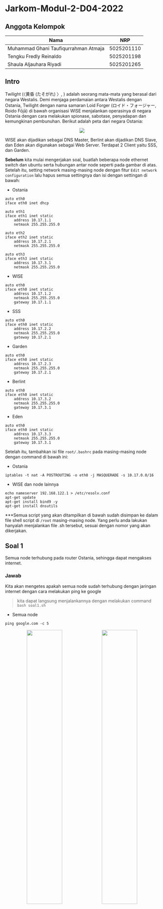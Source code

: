 # Jarkom-Modul-2-D04-2022

## Anggota Kelompok
| **Nama** | **NRP** |
| ------ | ------ |
| Muhammad Ghani Taufiqurrahman Atmaja | 5025201110 |
| Tengku Fredly Reinaldo | 5025201198 |
| Shaula Aljauhara Riyadi | 5025201265 |

## Intro
Twilight (〈黄昏 (たそがれ) 〉, <Tasogare>) adalah seorang mata-mata yang berasal dari negara Westalis. Demi menjaga perdamaian antara Westalis dengan Ostania, Twilight dengan nama samaran Loid Forger (ロイド・フォージャー, Roido Fōjā) di bawah organisasi WISE menjalankan operasinya di negara Ostania dengan cara melakukan spionase, sabotase, penyadapan dan kemungkinan pembunuhan. Berikut adalah peta dari negara Ostania:
	
<p align="center">
  <img src="https://user-images.githubusercontent.com/56400536/198799381-5474e30d-500c-435d-87e8-c3e712452bcd.jpg"> 
</p>

WISE akan dijadikan sebagai DNS Master, Berlint akan dijadikan DNS Slave, dan Eden akan digunakan sebagai Web Server. Terdapat 2 Client yaitu SSS, dan Garden. 

**Sebelum** kita mulai mengerjakan soal, buatlah beberapa node ethernet switch dan ubuntu serta hubungan antar node seperti pada gambar di atas.  Setelah itu, setting network masing-masing node dengan fitur ```Edit network configuration``` lalu hapus semua settingnya dan isi dengan settingan di bawah:

* Ostania

```
auto eth0
iface eth0 inet dhcp

auto eth1
iface eth1 inet static
	address 10.17.1.1
	netmask 255.255.255.0

auto eth2
iface eth2 inet static
	address 10.17.2.1
	netmask 255.255.255.0

auto eth3
iface eth3 inet static
	address 10.17.3.1
	netmask 255.255.255.0
```

* WISE

```
auto eth0
iface eth0 inet static
	address 10.17.1.2
	netmask 255.255.255.0
	gateway 10.17.1.1
```

* SSS

```
auto eth0
iface eth0 inet static
	address 10.17.2.2
	netmask 255.255.255.0
	gateway 10.17.2.1
```

* Garden

```
auto eth0
iface eth0 inet static
	address 10.17.2.3
	netmask 255.255.255.0
	gateway 10.17.2.1
```

* Berlint

```
auto eth0
iface eth0 inet static
	address 10.17.3.2
	netmask 255.255.255.0
	gateway 10.17.3.1
```

* Eden

```
auto eth0
iface eth0 inet static
	address 10.17.3.3
	netmask 255.255.255.0
	gateway 10.17.3.1
```

Setelah itu, tambahkan isi file ```root/.bashrc``` pada masing-masing node dengan command di bawah ini:

* Ostania

```
iptables -t nat -A POSTROUTING -o eth0 -j MASQUERADE -s 10.17.0.0/16
```

* WISE dan node lainnya

```
echo nameserver 192.168.122.1 > /etc/resolv.conf
apt-get update
apt-get install bind9 -y
apt-get install dnsutils
```

***Semua script yang akan ditampilkan di bawah sudah disimpan ke dalam file shell script di ```/root``` masing-masing node. Yang perlu anda lakukan hanyalah menjalankan file .sh tersebut, sesuai dengan nomor yang akan dikerjakan.
	
## Soal 1
Semua node terhubung pada router Ostania, sehingga dapat mengakses internet. 
### Jawab
Kita akan mengetes apakah semua node sudah terhubung dengan jaringan internet dengan cara melakukan ping ke google

> kita dapat langsung menjalankannya dengan melakukan command ```bash soal1.sh```

* Semua node

```
ping google.com -c 5
```

<p float="left" align="center">
  <img src="https://user-images.githubusercontent.com/56400536/198816020-a247e7a8-48df-49c9-86da-d4c62338be54.png" width=48% height=48%> 
  <img src="https://user-images.githubusercontent.com/56400536/198815981-c7b3e585-0033-4486-95f8-9d9f1a823083.png" width=48% height=48%>
  <img src="https://user-images.githubusercontent.com/56400536/198816083-57589d6f-0ac0-4ec7-a6a1-b031f0146fca.png" width=48% height=48%> 
  <img src="https://user-images.githubusercontent.com/56400536/198816086-1a6bb8cd-6d81-438d-8d3a-6ef732fd5840.png" width=48% height=48%>
  <img src="https://user-images.githubusercontent.com/56400536/198816094-dfd329be-2791-4075-97ae-c1f4c775fa1e.png" width=48% height=48%> 
  <img src="https://user-images.githubusercontent.com/56400536/198816100-4d5c6f4d-a970-429d-a2db-23d3ec618c0e.png" width=48% height=48%>
</p>

## Soal 2
Untuk mempermudah mendapatkan informasi mengenai misi dari Handler, bantulah Loid membuat website utama dengan akses wise.yyy.com dengan alias www.wise.yyy.com pada folder wise.
### Jawab
Pertama, dalam node WISE, kita harus mengonfigurasikan ```/etc/bind/named.conf.local``` dengan domain wise.D04.com. Kemudian buatlah direktori *wise* dengan ```mkdir /etc/bind/wise```. Setelah itu, salinlah ```/etc/bind/db.local``` ke dalam ```/etc/bind/wise/wise.D04.com```. Lalu isilah ```/etc/bind/wise/wise.D04.com``` sesuai dengan *script* yang ada di bawah ini. Kemudian *restart* bind9 dengan ```service bind9 restart```

> kita dapat langsung menjalankannya dengan melakukan command ```bash soal2.sh```

* WISE 

```
echo -e '
zone "wise.D04.com" {
        type master;
        file "/etc/bind/wise/wise.D04.com";
};
 ' > /etc/bind/named.conf.local

mkdir /etc/bind/wise

cp /etc/bind/db.local /etc/bind/wise/wise.D04.com

echo -e '
;
; BIND data file for local loopback interface
;
$TTL    604800
@       IN      SOA     wise.D04.com. root.wise.D04.com. (
                     2022102601         ; Serial
                         604800         ; Refresh
                          86400         ; Retry
                        2419200         ; Expire
                         604800 )       ; Negative Cache TTL
;
@       IN      NS      wise.D04.com.
@       IN      A       10.17.1.2       ; IP WISE
www     IN      CNAME   wise.D04.com.
@       IN      AAAA    ::1
' > /etc/bind/wise/wise.D04.com

service bind9 restart
```
Kita dapat mengetes konfigurasi di atas dengan menjalankan ```bash soal2.sh``` di node SSS dan Garden (Client)
	
* SSS dan Garden

```
echo -e '
nameserver 10.17.1.2          ; IP WISE
' > /etc/resolv.conf

host -t CNAME www.wise.D04.com

ping www.wise.D04.com -c 5
```

<p float="left" align="center">
  <img src="https://user-images.githubusercontent.com/56400536/198816762-3f6d29bf-5722-4294-85f3-52f12b555a7c.png" width=48% height=48%> 
  <img src="https://user-images.githubusercontent.com/56400536/198816768-4d2d9918-4c69-4e24-b1d3-b1dd163414cb.png" width=48% height=48%>
</p>

## Soal 3
Setelah itu ia juga ingin membuat subdomain eden.wise.yyy.com dengan alias www.eden.wise.yyy.com yang diatur DNS-nya di WISE dan mengarah ke Eden.
### Jawab
Pertama, dalam node WISE, kita tambahkan ```eden IN A 10.17.3.3 ; IP Eden``` dan ```www.eden IN CNAME eden.wise.D04.com.``` ke dalam ```/etc/bind/wise/wise.D04.com```. Kemudian *restart* bind9 dengan ```service bind9 restart```

> kita dapat langsung menjalankannya dengan melakukan command ```bash soal3.sh```
	
* WISE
	
```
echo -e '
;
; BIND data file for local loopback interface
;
$TTL    604800
@       IN      SOA     wise.D04.com. root.wise.D04.com. (
                     2022102601         ; Serial
                         604800         ; Refresh
                          86400         ; Retry
                        2419200         ; Expire
                         604800 )       ; Negative Cache TTL
;
@               IN      NS      wise.D04.com.
@               IN      A       10.17.1.2             ; IP WISE
www             IN      CNAME   wise.D04.com.
eden            IN      A       10.17.3.3             ; IP Eden
www.eden        IN      CNAME   eden.wise.D04.com.
@               IN      AAAA    ::1
' > /etc/bind/wise/wise.D04.com

service bind9 restart
```
	
Kita dapat mengetes konfigurasi di atas dengan menjalankan ```bash soal3.sh``` di node SSS dan Garden (Client)
	
* SSS dan Garden
	
```
host -t CNAME www.eden.wise.D04.com

ping www.eden.wise.D04.com -c 5
```

<p float="left" align="center">
  <img src="https://user-images.githubusercontent.com/56400536/198821186-deb5ac40-f1c4-47f9-92cd-4ca459b80b0f.png" width=48% height=48%> 
  <img src="https://user-images.githubusercontent.com/56400536/198821192-09f23816-2e7b-43c3-aa0a-39a1b68cd5d8.png" width=48% height=48%>
</p>

## Soal 4
Buat juga reverse domain untuk domain utama.
### Jawab
Pertama, dalam node WISE, kita tambahkan konfigurasi dengan menambahkan reverse dari 3 byte awal dari IP yang ingin dilakukan Reverse DNS (10.17.1) ke dalam ```/etc/bind/named.conf.local```. Kemudian, salin ```/etc/bind/db.local``` ke dalam ```/etc/bind/wise/1.17.10.in-addr.arpa```. Lalu sesuaikan isi ```/etc/bind/wise/1.17.10.in-addr.arpa``` dengan *script* yang ada di bawah. Kemudian *restart* bind9 dengan ```service bind9 restart```
	
> kita dapat langsung menjalankannya dengan melakukan command ```bash soal4.sh```

* WISE

```
echo -e '
zone "wise.D04.com" {
        type master;
        file "/etc/bind/wise/wise.D04.com";
};

zone "1.17.10.in-addr.arpa" {
    type master;
    file "/etc/bind/wise/1.17.10.in-addr.arpa";
};

 ' > /etc/bind/named.conf.local

cp /etc/bind/db.local /etc/bind/wise/1.17.10.in-addr.arpa

echo -e '
$TTL    604800
@       IN      SOA     wise.D04.com. root.wise.D04.com. (
                     2022102601         ; Serial
                         604800         ; Refresh
                          86400         ; Retry
                        2419200         ; Expire
                         604800 )       ; Negative Cache TTL
;
1.17.10.in-addr.arpa.    IN     NS      wise.D04.com.
2                        IN     PTR     wise.D04.com.
' > /etc/bind/wise/1.17.10.in-addr.arpa

service bind9 restart
```

Kita dapat mengetes konfigurasi di atas dengan menjalankan ```bash soal4.sh``` di node SSS dan Garden (Client)
	
* SSS dan Garden
	
```
host -t PTR 10.17.1.2
```

<p float="left" align="center">
  <img src="https://user-images.githubusercontent.com/56400536/198821891-a6efbae5-4449-40a4-9eb5-b6f39021ed5b.png" width=48% height=48%> 
  <img src="https://user-images.githubusercontent.com/56400536/198821899-cce6bdae-1836-46d1-9958-5acc59da5645.png" width=48% height=48%>
</p>
	
## Soal 5
Agar dapat tetap dihubungi jika server WISE bermasalah, buatlah juga Berlint sebagai DNS Slave untuk domain utama.
### Jawab
Pertama, dalam node WISE, kita dapat menambahkan konfigurasi seperti *script* yang ada di bawah ini ke dalam ```/etc/bind/named.conf.local```. Kemudian *restart* bind9 dengan ```service bind9 restart```
	
> kita dapat langsung menjalankannya dengan melakukan *command* ```bash soal5.sh```

* WISE

```
echo -e '
zone "wise.D04.com" {
        type master;
        notify yes;
        also-notify { 10.17.3.2; }; // Masukan IP Berlint tanpa tanda petik
        allow-transfer { 10.17.3.2; }; // Masukan IP Berlint tanpa tanda petik
        file "/etc/bind/wise/wise.D04.com";
};

zone "1.17.10.in-addr.arpa" {
    type master;
    file "/etc/bind/wise/1.17.10.in-addr.arpa";
};

 ' > /etc/bind/named.conf.local

service bind9 restart
```
	
Kemudian, dalam node Berlint, kita dapat menambahkan konfigurasi seperti *script* yang ada di bawah ini ke dalam ```/etc/bind/named.conf.local```. Kemudian *restart* bind9 dengan ```service bind9 restart```
	
> kita dapat langsung menjalankannya dengan melakukan *command* ```bash soal5.sh```
	
* Berlint

```
echo -e '
zone "wise.D04.com" {
    type slave;
    masters { 10.17.1.2; }; // Masukan IP WISE tanpa tanda petik
    file "/var/lib/bind/wise.D04.com";
};
 ' > /etc/bind/named.conf.local

service bind9 restart
```
	
Untuk mengetes apabila konfigurasi di atas sudah berhasil, kita akan menonaktifkan *service* bind9 pada node WISE terlebih dahulu dengan ```service bind9 stop```. Kemudian kita beralih ke node SSS dan Garden untuk menjalankan *command* ```bash soal5.sh```
	
* SSS dan Garden
	
```
echo -e '
nameserver 10.17.1.2          ; IP WISE
nameserver 10.17.3.2          ; IP Berlint
' > /etc/resolv.conf

ping wise.D04.com -c 5
```
	
<p float="left" align="center">
  <img src="https://user-images.githubusercontent.com/56400536/198822379-935c8899-4d4e-4577-aacf-e0bb7e8b5cae.png" width=48% height=48%> 
  <img src="https://user-images.githubusercontent.com/56400536/198822373-1dbb0f8c-89b7-46ac-a459-87815f380d00.png" width=48% height=48%>
</p>
	
## Soal 6
Karena banyak informasi dari Handler, buatlah subdomain yang khusus untuk operation yaitu operation.wise.yyy.com dengan alias www.operation.wise.yyy.com yang didelegasikan dari WISE ke Berlint dengan IP menuju ke Eden dalam folder operation.
### Jawab
Pertama, dalam node WISE, tambahkan ```ns1 IN A 10.17.3.2 ; IP Berlint``` dan ```operation N NS ns1```  ke dalam ```/etc/bind/wise/wise.D04.com```. Lalu buka ```/etc/bind/named.conf.options``` untuk meng-*comment* ```dnssec-validation auto;``` dan menambahkan ```allow-query{any;};``` pada file tersebut. Setelah itu, sesuaikan konfigurasi pada ```/etc/bind/named.conf.local``` agar sesuai dengan *script* di bawah. Kemudian *restart* bind9 dengan ```service bind9 restart```
	
> kita dapat langsung menjalankannya dengan melakukan *command* ```bash soal6.sh```
	
* WISE
	
```
echo -e '
;
; BIND data file for local loopback interface
;
$TTL    604800
@       IN      SOA     wise.D04.com. root.wise.D04.com. (
                     2022102601         ; Serial
                         604800         ; Refresh
                          86400         ; Retry
                        2419200         ; Expire
                         604800 )       ; Negative Cache TTL
;
@                       IN      NS      wise.D04.com.
@                       IN      A       10.17.1.2             ; IP WISE
www                     IN      CNAME   wise.D04.com.
eden                    IN      A       10.17.3.3             ; IP Eden
www.eden                IN      CNAME   eden.wise.D04.com.
ns1                     IN      A       10.17.3.2             ; IP Berlint
operation               IN      NS      ns1
@                       IN      AAAA    ::1
' > /etc/bind/wise/wise.D04.com

echo -e '
options {
        directory "/var/cache/bind";

        //forwarders {
        //     0.0.0.0;
        //};
	
        //dnssec-validation auto;
        allow-query{any;};

        auth-nxdomain no;    # conform to RFC1035
        listen-on-v6 { any; };
};
' > /etc/bind/named.conf.options
	
echo -e '
zone "wise.D04.com" {
        type master;
        notify yes;
        also-notify { 10.17.3.2; }; // Masukan IP Berlint tanpa tanda petik
        allow-transfer { 10.17.3.2; }; // Masukan IP Berlint tanpa tanda petik
        file "/etc/bind/wise/wise.D04.com";
};

zone "1.17.10.in-addr.arpa" {
    type master;
    file "/etc/bind/wise/1.17.10.in-addr.arpa";
};
' > /etc/bind/named.conf.local

service bind9 restart
```
	
Setelah itu, pada node Berlint, *comment* ```dnssec-validation auto;``` dan tambahkan ```allow-query{any;};``` pada ```/etc/bind/named.conf.options```. Lalu buka  ```/etc/bind/named.conf.local``` dan sesuaikan isinya seperti *script* di bawah. Kemudian buatlah direktori *operation* dengan ```mkdir /etc/bind/operation```. Setelah itu, salin ```/etc/bind/db.local``` ke dalam ```/etc/bind/operation/operation.wise.D04.com```. Lalu sesuaikan isi ```/etc/bind/operation/operation.wise.D04.com``` seperti pada *script* di bawah. Kemudian *restart* bind9 dengan ```service bind9 restart```
	
> kita dapat langsung menjalankannya dengan melakukan *command* ```bash soal6.sh```
	
* Berlint

```
echo -e '
options {
        directory "/var/cache/bind";

        // forwarders {
        //      0.0.0.0;
        // };

        //dnssec-validation auto;
        allow-query{any;};

        auth-nxdomain no;    # conform to RFC1035
        listen-on-v6 { any; };
};
' > /etc/bind/named.conf.options

echo -e '
zone "wise.D04.com" {
    type slave;
    masters { 10.17.1.2; }; // Masukan IP WISE tanpa tanda petik
    file "/var/lib/bind/wise.D04.com";
};

zone "operation.wise.D04.com" {
        type master;
        file "/etc/bind/operation/operation.wise.D04.com";
};
' > /etc/bind/named.conf.local
	
mkdir /etc/bind/operation

cp /etc/bind/db.local /etc/bind/operation/operation.wise.D04.com

echo -e '
$TTL    604800
@       IN      SOA     operation.wise.D04.com. root.operation.wise.D04.com. (
                     2022102601         ; Serial
                         604800         ; Refresh
                          86400         ; Retry
	                2419200         ; Expire
                         604800 )       ; Negative Cache TTL
;
@               IN      NS          operation.wise.D04.com.
@               IN      A           10.17.3.3                 ; IP Eden
www             IN      CNAME       operation.wise.D04.com.
' > /etc/bind/operation/operation.wise.D04.com

service bind9 restart
```
	
Kita dapat mengetes konfigurasi di atas dengan menjalankan ```bash soal6.sh``` di node SSS dan Garden (Client)
	
* SSS dan Garden
	
```
host -t CNAME www.operation.wise.D04.com

ping operation.wise.D04.com -c 5
```
	
<p float="left" align="center">
  <img src="https://user-images.githubusercontent.com/56400536/198823391-dc6d8e23-01fa-42d0-9b31-86d66e71319e.png" width=48% height=48%> 
  <img src="https://user-images.githubusercontent.com/56400536/198823394-52d8e4b1-c17b-4cf7-9b36-8af18e6799af.png" width=48% height=48%>
</p>
	
## Soal 7
Untuk informasi yang lebih spesifik mengenai Operation Strix, buatlah subdomain melalui Berlint dengan akses strix.operation.wise.yyy.com dengan alias www.strix.operation.wise.yyy.com yang mengarah ke Eden.
### Jawab
Pertama, pada node Berlint, tambahkan ```strix IN A 10.17.3.3``` dan ```www.strix IN CNAME strix.operation.wise.D04.com.``` ke dalam ```/etc/bind/operation/operation.wise.D04.com```. Kemudian *restart* bind9 dengan ```service bind9 restart```
	
> kita dapat langsung menjalankannya dengan melakukan *command* ```bash soal7.sh```
	
* Berlint
	
```
echo -e '
$TTL    604800
@       IN      SOA     operation.wise.D04.com. root.operation.wise.D04.com. (
                     2022102601         ; Serial
                         604800         ; Refresh
                          86400         ; Retry
                        2419200         ; Expire
                         604800 )       ; Negative Cache TTL
;
@               IN      NS              operation.wise.D04.com.
@               IN      A               10.17.3.3
www             IN      CNAME           operation.wise.D04.com.
strix           IN      A               10.17.3.3
www.strix       IN      CNAME           strix.operation.wise.D04.com.
' > /etc/bind/operation/operation.wise.D04.com

service bind9 restart
```

Kita dapat mengetes konfigurasi di atas dengan menjalankan ```bash soal7.sh``` di node SSS dan Garden (Client)
	
* SSS dan Garden
	
```
ping strix.operation.wise.D04.com -c 5

ping www.strix.operation.wise.D04.com -c 5
```
	
<p float="left" align="center">
  <img src="https://user-images.githubusercontent.com/56400536/198823760-bea2b5fc-655c-412c-81c9-dd4347e8fe32.png" width=48% height=48%> 
  
## Soal 8
Setelah melakukan konfigurasi server, maka dilakukan konfigurasi Webserver. Pertama dengan webserver www.wise.yyy.com. Pertama, Loid membutuhkan webserver dengan DocumentRoot pada /var/www/wise.yyy.com 

### Jawab

## Soal 9
Setelah itu, Loid juga membutuhkan agar url www.wise.yyy.com/index.php/home dapat menjadi menjadi www.wise.yyy.com/home

### Jawab

## Soal 10
Setelah itu, pada subdomain www.eden.wise.yyy.com, Loid membutuhkan penyimpanan aset yang memiliki DocumentRoot pada /var/www/eden.wise.yyy.com

### Jawab

## Soal 11
Akan tetapi, pada folder /public, Loid ingin hanya dapat melakukan directory listing saja 

### Jawab

## Soal 12
Tidak hanya itu, Loid juga ingin menyiapkan error file 404.html pada folder /error untuk mengganti error kode pada apache

### Jawab
  
## Soal 13
Loid juga meminta Franky untuk dibuatkan konfigurasi virtual host. Virtual host ini bertujuan untuk dapat mengakses file asset www.eden.wise.yyy.com/public/js menjadi www.eden.wise.yyy.com/js

### Jawab

## Soal 14
Loid meminta agar www.strix.operation.wise.yyy.com hanya bisa diakses dengan port 15000 dan port 15500

### Jawab

## Soal 15
dengan autentikasi username Twilight dan password opStrix dan file di /var/www/strix.operation.wise.yyy

### Jawab

## Soal 16
dan setiap kali mengakses IP Eden akan dialihkan secara otomatis ke www.wise.yyy.com 

### Jawab

## Soal 17
Karena website www.eden.wise.yyy.com semakin banyak pengunjung dan banyak modifikasi sehingga banyak gambar-gambar yang random, maka Loid ingin mengubah request gambar yang memiliki substring “eden” akan diarahkan menuju eden.png. Bantulah Agent Twilight dan Organisasi WISE menjaga perdamaian! 

### Jawab

## Kendala Yang Dialami
Salah satu kendala yang sering dialami adalah beberapa node yang terkadang *error* dan tidak dapat terhubung dengan jaringan, sehingga tidak dapat menjalankan file .sh sebagaimana mestinya

